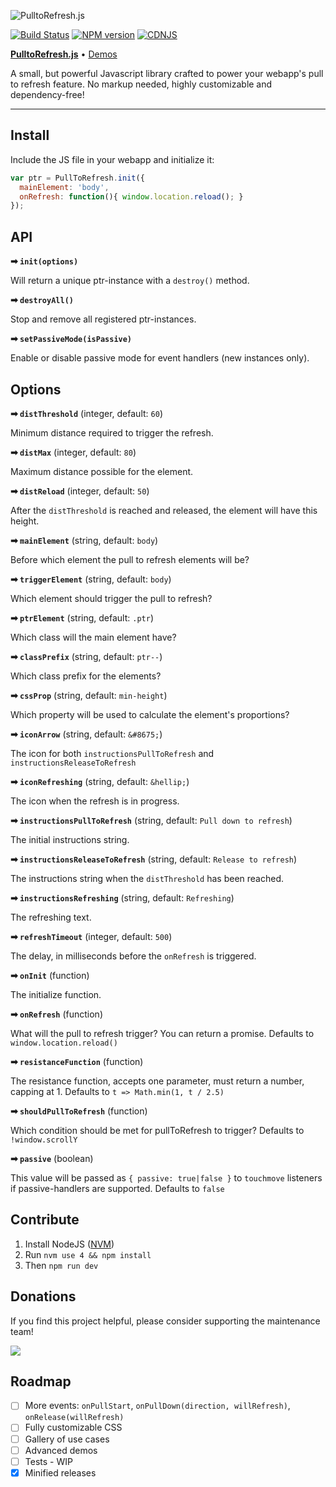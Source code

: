 ![PulltoRefresh.js](img/pulltorefresh.gif)

[![Build Status](https://travis-ci.org/BoxFactura/pulltorefresh.js.png)](https://travis-ci.org/BoxFactura/pulltorefresh.js)
[![NPM version](https://badge.fury.io/js/pulltorefreshjs.png)](http://badge.fury.io/js/pulltorefreshjs)
[![CDNJS](https://img.shields.io/cdnjs/v/pulltorefreshjs.svg)](https://cdnjs.com/libraries/pulltorefreshjs)

[**PulltoRefresh.js**](http://www.boxfactura.com/pulltorefresh.js/) • [Demos](http://www.boxfactura.com/pulltorefresh.js/demos/basic.html)

A small, but powerful Javascript library crafted to power your webapp's pull to refresh feature. No markup needed, highly customizable and dependency-free!

---


Install
---

Include the JS file in your webapp and initialize it:

```js
var ptr = PullToRefresh.init({
  mainElement: 'body',
  onRefresh: function(){ window.location.reload(); }
});
```

API
---

**➡ `init(options)`**

Will return a unique ptr-instance with a `destroy()` method.

**➡ `destroyAll()`**

Stop and remove all registered ptr-instances.

**➡ `setPassiveMode(isPassive)`**

Enable or disable passive mode for event handlers (new instances only).

Options
---

**➡ `distThreshold`** (integer, default: `60`)

Minimum distance required to trigger the refresh.

**➡ `distMax`** (integer, default: `80`)

Maximum distance possible for the element.

**➡ `distReload`** (integer, default: `50`)

After the `distThreshold` is reached and released, the element will have this height.

**➡ `mainElement`** (string, default: `body`)

Before which element the pull to refresh elements will be?

**➡ `triggerElement`** (string, default: `body`)

Which element should trigger the pull to refresh?

**➡ `ptrElement`** (string, default: `.ptr`)

Which class will the main element have?

**➡ `classPrefix`** (string, default: `ptr--`)

Which class prefix for the elements?

**➡ `cssProp`** (string, default: `min-height`)

Which property will be used to calculate the element's proportions?

**➡ `iconArrow`** (string, default: `&#8675;`)

The icon for both `instructionsPullToRefresh` and `instructionsReleaseToRefresh`

**➡ `iconRefreshing`** (string, default: `&hellip;`)

The icon when the refresh is in progress.

**➡ `instructionsPullToRefresh`** (string, default: `Pull down to refresh`)

The initial instructions string.

**➡ `instructionsReleaseToRefresh`** (string, default: `Release to refresh`)

The instructions string when the `distThreshold` has been reached.

**➡ `instructionsRefreshing`** (string, default: `Refreshing`)

The refreshing text.

**➡ `refreshTimeout`** (integer, default: `500`)

The delay, in milliseconds before the `onRefresh` is triggered.

**➡ `onInit`** (function)

The initialize function.

**➡ `onRefresh`** (function)

What will the pull to refresh trigger? You can return a promise. Defaults to `window.location.reload()`

**➡ `resistanceFunction`** (function)

The resistance function, accepts one parameter, must return a number, capping at 1. Defaults to `t => Math.min(1, t / 2.5)`

**➡ `shouldPullToRefresh`** (function)

Which condition should be met for pullToRefresh to trigger? Defaults to `!window.scrollY`

**➡ `passive`** (boolean)

This value will be passed as `{ passive: true|false }` to `touchmove` listeners if passive-handlers are supported. Defaults to `false`

Contribute
---

1. Install NodeJS ([NVM](https://github.com/creationix/nvm/blob/master/nvm.sh))
2. Run `nvm use 4 && npm install`
3. Then `npm run dev`

Donations
---

If you find this project helpful, please consider supporting the maintenance team!

[![](https://www.paypalobjects.com/en_US/MX/i/btn/btn_donateCC_LG.gif)](https://www.paypal.com/cgi-bin/webscr?cmd=_s-xclick&hosted_button_id=WYS5CSZWWLNN4)

Roadmap
---

- [ ] More events: `onPullStart`, `onPullDown(direction, willRefresh)`, `onRelease(willRefresh)`
- [ ] Fully customizable CSS
- [ ] Gallery of use cases
- [ ] Advanced demos
- [ ] Tests - WIP
- [x] Minified releases

